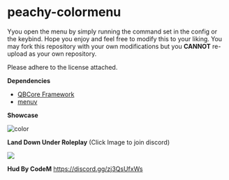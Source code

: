 # peachy-colormenu

Yyou open the menu by simply running the command set in the config or the keybind. Hope you enjoy and feel free to modify  this to your liking. You may fork this repository with your own modifications but you **CANNOT** re-upload as your own repository.

Please adhere to the license attached.

**Dependencies**
- [QBCore Framework](https://github.com/qbcore-framework)
- [menuv](https://github.com/qbcore-framework/menuv)

**Showcase**


![color](https://cdn.discordapp.com/attachments/942055830952488970/963801796667646042/menu.gif)
 
**Land Down Under Roleplay** (Click Image to join discord)

[<img src="https://cdn.discordapp.com/attachments/896914570839474206/958231912785264710/LDU_smaller.png">](https://discord.gg/kvxTNEzaqZ)

**Hud By CodeM**
https://discord.gg/zj3QsUfxWs

